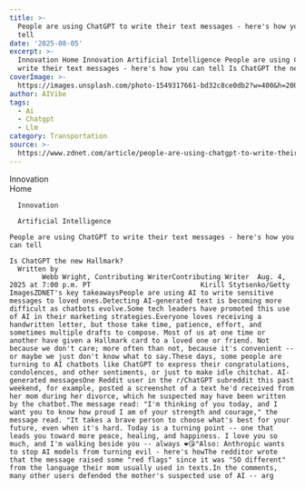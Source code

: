 ```yaml
---
title: >-
  People are using ChatGPT to write their text messages - here's how you can
  tell
date: '2025-08-05'
excerpt: >-
  Innovation Home Innovation Artificial Intelligence People are using ChatGPT to
  write their text messages - here's how you can tell Is ChatGPT the new...
coverImage: >-
  https://images.unsplash.com/photo-1549317661-bd32c8ce0db2?w=400&h=200&fit=crop&auto=format
author: AIVibe
tags:
  - Ai
  - Chatgpt
  - Llm
category: Transportation
source: >-
  https://www.zdnet.com/article/people-are-using-chatgpt-to-write-their-text-messages-heres-how-you-can-tell/
---
```

Innovation      
      Home
    
      Innovation
    
      Artificial Intelligence
       
    People are using ChatGPT to write their text messages - here's how you can tell
     
    Is ChatGPT the new Hallmark?
      Written by 
            Webb Wright, Contributing WriterContributing Writer  Aug. 4, 2025 at 7:00 p.m. PT                           Kirill Stytsenko/Getty ImagesZDNET's key takeawaysPeople are using AI to write sensitive messages to loved ones.Detecting AI-generated text is becoming more difficult as chatbots evolve.Some tech leaders have promoted this use of AI in their marketing strategies.Everyone loves receiving a handwritten letter, but those take time, patience, effort, and sometimes multiple drafts to compose. Most of us at one time or another have given a Hallmark card to a loved one or friend. Not because we don't care; more often than not, because it's convenient -- or maybe we just don't know what to say.These days, some people are turning to AI chatbots like ChatGPT to express their congratulations, condolences, and other sentiments, or just to make idle chitchat. AI-generated messagesOne Reddit user in the r/ChatGPT subreddit this past weekend, for example, posted a screenshot of a text he'd received from her mom during her divorce, which he suspected may have been written by the chatbot.The message read: "I'm thinking of you today, and I want you to know how proud I am of your strength and courage," the message read. "It takes a brave person to choose what's best for your future, even when it's hard. Today is a turning point -- one that leads you toward more peace, healing, and happiness. I love you so much, and I'm walking beside you -- always ❤️😘"Also: Anthropic wants to stop AI models from turning evil - here's howThe redditor wrote that the message raised some "red flags" since it was "SO different" from the language their mom usually used in texts.In the comments, many other users defended the mother's suspected use of AI -- arg
